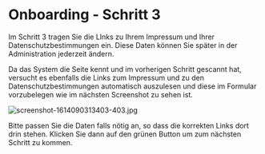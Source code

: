 # Onboarding - Schritt 3

Im Schritt 3 tragen Sie die LInks zu Ihrem Impressum und Ihrer Datenschutzbestimmungen ein. Diese Daten können Sie später in der Administration jederzeit ändern.

Da das System die Seite kennt und im vorherigen Schritt gescannt hat, versucht es ebenfalls die Links zum Impressum und zu den Datenschutzbestimmungen automatisch auszulesen und diese im Formular vorzubelegen wie im nächsten Screenshot zu sehen ist.

![screenshot-1614090313403-403.jpg](../../assets/screenshot-1614090313403-403.jpg)

Bitte passen Sie die Daten falls nötig an, so dass die korrekten Links dort drin stehen. Klicken Sie dann auf den grünen Button um zum nächsten Schritt zu kommen.
